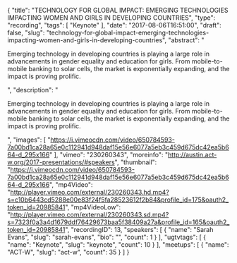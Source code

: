 {
  "title": "TECHNOLOGY FOR GLOBAL IMPACT: EMERGING TECHNOLOGIES IMPACTING WOMEN AND GIRLS IN DEVELOPING COUNTRIES",
  "type": "recording",
  "tags": [
    "Keynote"
  ],
  "date": "2017-08-06T16:51:00",
  "draft": false,
  "slug": "technology-for-global-impact-emerging-technologies-impacting-women-and-girls-in-developing-countries",
  "abstract": "<p>Emerging technology in developing countries is playing a large role in advancements in gender equality and education for girls. From mobile-to-mobile banking to solar cells, the market is exponentially expanding, and the impact is proving prolific.</p>",
  "description": "<p>Emerging technology in developing countries is playing a large role in advancements in gender equality and education for girls. From mobile-to-mobile banking to solar cells, the market is exponentially expanding, and the impact is proving prolific.</p>",
  "images": [
    "https://i.vimeocdn.com/video/650784593-7a00bd1ca28a65e0c112941d948daf15e56e6077a5eb3c459d675dc42ea5b664-d_295x166"
  ],
  "vimeo": "230260343",
  "moreinfo": "http://austin.act-w.org/2017-presentations/#speakers",
  "thumbnail": "https://i.vimeocdn.com/video/650784593-7a00bd1ca28a65e0c112941d948daf15e56e6077a5eb3c459d675dc42ea5b664-d_295x166",
  "mp4Video": "http://player.vimeo.com/external/230260343.hd.mp4?s=c10b6443cd5288e00e83f24f5fa28523612f2b84&profile_id=175&oauth2_token_id=20985841",
  "mp4VideoLow": "http://player.vimeo.com/external/230260343.sd.mp4?s=7323f0a3a4d1679ddf76429673baa5f38409a27a&profile_id=165&oauth2_token_id=20985841",
  "recordingID": 13,
  "speakers": [
    {
      "name": "Sarah Evans",
      "slug": "sarah-evans",
      "bio": "",
      "count": 1
    }
  ],
  "ugtvtags": [
    {
      "name": "Keynote",
      "slug": "keynote",
      "count": 10
    }
  ],
  "meetups": [
    {
      "name": "ACT-W",
      "slug": "act-w",
      "count": 35
    }
  ]
}